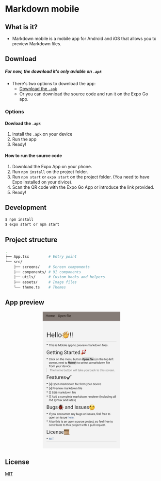 # Markdown mobile

## What is it?

- Markdown mobile is a mobile app for Android and iOS that allows you to preview Markdown files.

## Download

##### **For now, the download it's only aviable on `.apk`**

- There's two options to download the app:
  - [Download the `.apk`](https://github.com/Sergimayol/markdown-mobile/releases)
  - Or you can download the source code and run it on the Expo Go app.

### Options

#### Dowload the `.apk`

1. Install the `.apk` on your device
2. Run the app
3. Ready!

#### How to run the source code

1. Download the Expo App on your phone.
2. Run `npm install` on the project folder.
3. Run `npm start` or `expo start` on the project folder. (You need to have Expo installed on your divice).
4. Scan the QR code with the Expo Go App or introduce the link provided.
5. Ready!

## Development

```bash
$ npm install
$ expo start or npm start
```

## Project structure

```bash
.
├── App.tsx         # Entry point
└── src/
    ├── screens/    # Screen components
    ├── components/ # UI components
    ├── utils/      # Custom hooks and helpers
    ├── assets/     # Image files
    └── theme.ts    # Themes
```

## App preview

<p align="center"><img src="./docs/appview.jpeg" height="450px"></p>

## License

[MIT](./LICENSE)
